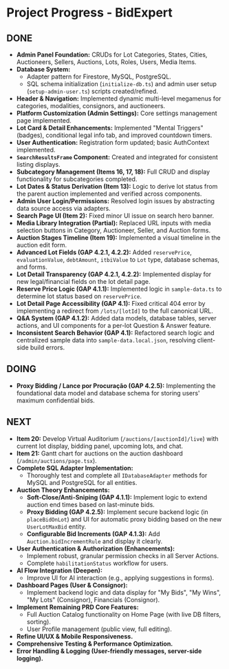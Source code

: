 # Project Progress - BidExpert

## DONE
- **Admin Panel Foundation:** CRUDs for Lot Categories, States, Cities, Auctioneers, Sellers, Auctions, Lots, Roles, Users, Media Items.
- **Database System:**
    - Adapter pattern for Firestore, MySQL, PostgreSQL.
    - SQL schema initialization (`initialize-db.ts`) and admin user setup (`setup-admin-user.ts`) scripts created/refined.
- **Header & Navigation:** Implemented dynamic multi-level megamenus for categories, modalities, consignors, and auctioneers.
- **Platform Customization (Admin Settings):** Core settings management page implemented.
- **Lot Card & Detail Enhancements:** Implemented "Mental Triggers" (badges), conditional legal info tab, and improved countdown timers.
- **User Authentication:** Registration form updated; basic AuthContext implemented.
- **`SearchResultsFrame` Component:** Created and integrated for consistent listing displays.
- **Subcategory Management (Items 16, 17, 18):** Full CRUD and display functionality for subcategories completed.
- **Lot Dates & Status Derivation (Item 13):** Logic to derive lot status from the parent auction implemented and verified across components.
- **Admin User Login/Permissions:** Resolved login issues by abstracting data source access via adapters.
- **Search Page UI (Item 2):** Fixed minor UI issue on search hero banner.
- **Media Library Integration (Partial):** Replaced URL inputs with media selection buttons in Category, Auctioneer, Seller, and Auction forms.
- **Auction Stages Timeline (Item 19):** Implemented a visual timeline in the auction edit form.
- **Advanced Lot Fields (GAP 4.2.1, 4.2.2):** Added `reservePrice`, `evaluationValue`, `debtAmount`, `itbiValue` to `Lot` type, database schemas, and forms.
- **Lot Detail Transparency (GAP 4.2.1, 4.2.2):** Implemented display for new legal/financial fields on the lot detail page.
- **Reserve Price Logic (GAP 4.1.1):** Implemented logic in `sample-data.ts` to determine lot status based on `reservePrice`.
- **Lot Detail Page Accessibility (GAP 4.1):** Fixed critical 404 error by implementing a redirect from `/lots/[lotId]` to the full canonical URL.
- **Q&A System (GAP 4.1.2):** Added data models, database tables, server actions, and UI components for a per-lot Question & Answer feature.
- **Inconsistent Search Behavior (GAP 4.1):** Refactored search logic and centralized sample data into `sample-data.local.json`, resolving client-side build errors.

## DOING
- **Proxy Bidding / Lance por Procuração (GAP 4.2.5):** Implementing the foundational data model and database schema for storing users' maximum confidential bids.

## NEXT
- **Item 20:** Develop Virtual Auditorium (`/auctions/[auctionId]/live`) with current lot display, bidding panel, upcoming lots, and chat.
- **Item 21:** Gantt chart for auctions on the auction dashboard (`/admin/auctions/page.tsx`).
- **Complete SQL Adapter Implementation:**
    *   Thoroughly test and complete all `IDatabaseAdapter` methods for MySQL and PostgreSQL for all entities.
- **Auction Theory Enhancements:**
    *   **Soft-Close/Anti-Sniping (GAP 4.1.1):** Implement logic to extend auction end times based on last-minute bids.
    *   **Proxy Bidding (GAP 4.2.5):** Implement secure backend logic (in `placeBidOnLot`) and UI for automatic proxy bidding based on the new `UserLotMaxBid` entity.
    *   **Configurable Bid Increments (GAP 4.1.3):** Add `Auction.bidIncrementRule` and display it clearly.
- **User Authentication & Authorization (Enhancements):**
    *   Implement robust, granular permission checks in all Server Actions.
    *   Complete `habilitationStatus` workflow for users.
- **AI Flow Integration (Deepen):**
    *   Improve UI for AI interaction (e.g., applying suggestions in forms).
- **Dashboard Pages (User & Consignor):**
    *   Implement backend logic and data display for "My Bids", "My Wins", "My Lots" (Consignor), Financials (Consignor).
- **Implement Remaining PRD Core Features:**
    *   Full Auction Catalog functionality on Home Page (with live DB filters, sorting).
    *   User Profile management (public view, full editing).
- **Refine UI/UX & Mobile Responsiveness.**
- **Comprehensive Testing & Performance Optimization.**
- **Error Handling & Logging (User-friendly messages, server-side logging).**

